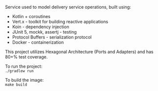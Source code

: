 Service used to model delivery service operations, built using:
* Kotlin + coroutines
* Vert.x - toolkit for building reactive applications
* Koin - dependency injection 
* JUnit 5, mockk, assertj - testing
* Protocol Buffers - serialization protocol
* Docker - containerization

This project utilizes Hexagonal Architecture (Ports and Adapters) and has 80+% test coverage.

To run the project:  
`./gradlew run`

To build the image:  
`make build`
